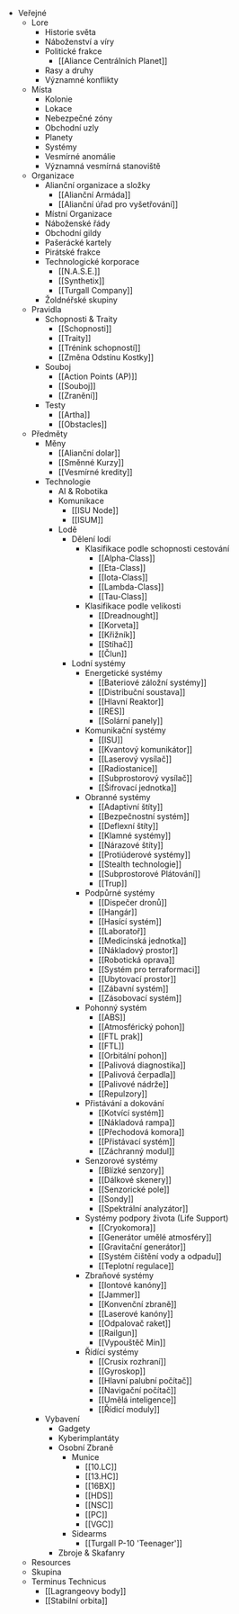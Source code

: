   * Veřejné
    * Lore
      * Historie světa
      * Náboženství a víry
      * Politické frakce
        * [[Aliance Centrálních Planet]]
      * Rasy a druhy
      * Významné konflikty
    * Místa
      * Kolonie
      * Lokace
      * Nebezpečné zóny
      * Obchodní uzly
      * Planety
      * Systémy
      * Vesmírné anomálie
      * Významná vesmírná stanoviště
    * Organizace
      * Alianční organizace a složky
        * [[Alianční Armáda]]
        * [[Alianční úřad pro vyšetřování]]
      * Místní Organizace
      * Náboženské řády
      * Obchodní gildy
      * Pašerácké kartely
      * Pirátské frakce
      * Technologické korporace
        * [[N.A.S.E.]]
        * [[Synthetix]]
        * [[Turgall Company]]
      * Žoldnéřské skupiny
    * Pravidla
      * Schopnosti & Traity
        * [[Schopnosti]]
        * [[Traity]]
        * [[Trénink schopností]]
        * [[Změna Odstínu Kostky]]
      * Souboj
        * [[Action Points (AP)]]
        * [[Souboj]]
        * [[Zranění]]
      * Testy
        * [[Artha]]
        * [[Obstacles]]
    * Předměty
      * Měny
        * [[Alianční dolar]]
        * [[Směnné Kurzy]]
        * [[Vesmírné kredity]]
      * Technologie
        * AI & Robotika
        * Komunikace
          * [[ISU Node]]
          * [[ISUM]]
        * Lodě
          * Dělení lodí
            * Klasifikace podle schopnosti cestování
              * [[Alpha-Class]]
              * [[Eta-Class]]
              * [[Iota-Class]]
              * [[Lambda-Class]]
              * [[Tau-Class]]
            * Klasifikace podle velikosti
              * [[Dreadnought]]
              * [[Korveta]]
              * [[Křižník]]
              * [[Stíhač]]
              * [[Člun]]
          * Lodní systémy
            * Energetické systémy
              * [[Bateriové záložní systémy]]
              * [[Distribuční soustava]]
              * [[Hlavní Reaktor]]
              * [[RES]]
              * [[Solární panely]]
            * Komunikační systémy
              * [[ISU]]
              * [[Kvantový komunikátor]]
              * [[Laserový vysílač]]
              * [[Radiostanice]]
              * [[Subprostorový vysílač]]
              * [[Šifrovací jednotka]]
            * Obranné systémy
              * [[Adaptivní štíty]]
              * [[Bezpečnostní systém]]
              * [[Deflexní štíty]]
              * [[Klamné systémy]]
              * [[Nárazové štíty]]
              * [[Protiúderové systémy]]
              * [[Stealth technologie]]
              * [[Subprostorové Plátování]]
              * [[Trup]]
            * Podpůrné systémy
              * [[Dispečer dronů]]
              * [[Hangár]]
              * [[Hasící systém]]
              * [[Laboratoř]]
              * [[Medicínská jednotka]]
              * [[Nákladový prostor]]
              * [[Robotická oprava]]
              * [[Systém pro terraformaci]]
              * [[Ubytovací prostor]]
              * [[Zábavní systém]]
              * [[Zásobovací systém]]
            * Pohonný systém
              * [[ABS]]
              * [[Atmosférický pohon]]
              * [[FTL prak]]
              * [[FTL]]
              * [[Orbitální pohon]]
              * [[Palivová diagnostika]]
              * [[Palivová čerpadla]]
              * [[Palivové nádrže]]
              * [[Repulzory]]
            * Přistávání a dokování
              * [[Kotvící systém]]
              * [[Nákladová rampa]]
              * [[Přechodová komora]]
              * [[Přistávací systém]]
              * [[Záchranný modul]]
            * Senzorové systémy
              * [[Blízké senzory]]
              * [[Dálkové skenery]]
              * [[Senzorické pole]]
              * [[Sondy]]
              * [[Spektrální analyzátor]]
            * Systémy podpory života (Life Support)
              * [[Cryokomora]]
              * [[Generátor umělé atmosféry]]
              * [[Gravitační generátor]]
              * [[Systém čištění vody a odpadu]]
              * [[Teplotní regulace]]
            * Zbraňové systémy
              * [[Iontové kanóny]]
              * [[Jammer]]
              * [[Konvenční zbraně]]
              * [[Laserové kanóny]]
              * [[Odpalovač raket]]
              * [[Railgun]]
              * [[Vypouštěč Min]]
            * Řídící systémy
              * [[Crusix rozhraní]]
              * [[Gyroskop]]
              * [[Hlavní palubní počítač]]
              * [[Navigační počítač]]
              * [[Umělá inteligence]]
              * [[Řídicí moduly]]
      * Vybavení
        * Gadgety
        * Kyberimplantáty
        * Osobní Zbraně
          * Munice
            * [[10.LC]]
            * [[13.HC]]
            * [[16BX]]
            * [[HDS]]
            * [[NSC]]
            * [[PC]]
            * [[VGC]]
          * Sidearms
            * [[Turgall P-10 'Teenager']]
        * Zbroje & Skafanry
    * Resources
    * Skupina
    * Terminus Technicus
      * [[Lagrangeovy body]]
      * [[Stabilní orbita]]
